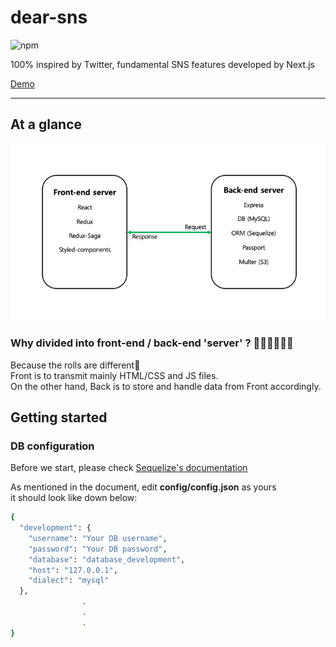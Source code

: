 # dear-sns
![npm](https://img.shields.io/badge/npm-v5.6.0-blue.svg)

100% inspired by Twitter, fundamental SNS features developed by Next.js

[Demo](http://dear-sns.club)  

*****
## At a glance
![structure](./images/structure.png)

### Why divided into front-end / back-end 'server' ? 🤷🏻‍♀️🤷🏼‍♂️

Because the rolls are different🍴  
Front is to transmit mainly HTML/CSS and JS files.  
On the other hand, Back is to store and handle data from Front accordingly.  

## Getting started

### DB configuration

Before we start, please check [Sequelize's documentation](http://docs.sequelizejs.com/manual/migrations.html)   

As mentioned in the document, edit **config/config.json** as yours       
it should look like down below:

```sh
{
  "development": {
    "username": "Your DB username",
    "password": "Your DB password",
    "database": "database_development",
    "host": "127.0.0.1",
    "dialect": "mysql"
  },
                .
                .
                .
}

```









